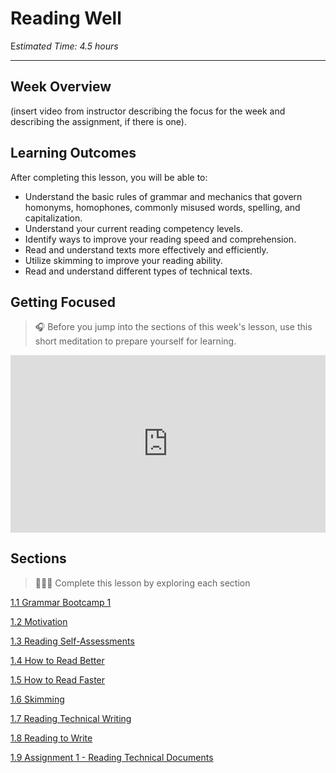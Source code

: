 # Reading Well

E*stimated Time: 4.5 hours*

---
## Week Overview

(insert video from instructor describing the focus for the week and describing the assignment, if there is one).

## Learning Outcomes

After completing this lesson, you will be able to:
 - Understand the basic rules of grammar and mechanics that govern homonyms, homophones, commonly misused words, spelling, and capitalization.
 - Understand your current reading competency levels. 
 - Identify ways to improve your reading speed and comprehension.
 - Read and understand texts more effectively and efficiently.
 - Utilize skimming to improve your reading ability.
 - Read and understand different types of technical texts.

## Getting Focused

>🎧 Before you jump into the sections of this week's lesson, use this short meditation to prepare yourself for learning. 

<div style="position: relative; padding-bottom: 56.25%; height: 0;"><iframe src="https://www.youtube.com/embed/2mcIUWOr3B4" title="YouTube video player" frameborder="0" allow="accelerometer; autoplay; clipboard-write; encrypted-media; gyroscope; picture-in-picture" allowfullscreen style="position: absolute; top: 0; left: 0; width: 100%; height: 100%;"></iframe></div>

## Sections

> 👩🏿‍🏫 Complete this lesson by exploring each section

[1.1 Grammar Bootcamp 1](/communicating-for-success/reading-well/grammar-bootcamp-1.md)

[1.2 Motivation](/communicating-for-success/reading-well/motivation.md)

[1.3 Reading Self-Assessments](/communicating-for-success/reading-well/reading-self-assessments.md)

[1.4 How to Read Better](/communicating-for-success/reading-well/how-to-read-better.md)

[1.5 How to Read Faster](/communicating-for-success/reading-well/how-to-read-faster.md)

[1.6 Skimming](/communicating-for-success/reading-well/skimming.md)

[1.7 Reading Technical Writing](/communicating-for-success/reading-well/reading-technical-writing.md)

[1.8 Reading to Write](/communicating-for-success/reading-well/reading-to-write.md)

[1.9 Assignment 1 - Reading Technical Documents](/communicating-for-success/reading-well/assignment-1-reading-to-comprehend.md)
